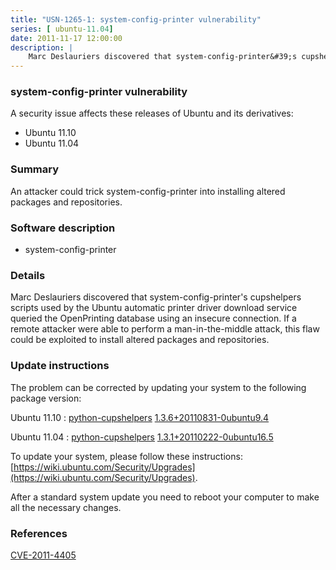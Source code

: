 ```yaml
---
title: "USN-1265-1: system-config-printer vulnerability"
series: [ ubuntu-11.04]
date: 2011-11-17 12:00:00
description: |
    Marc Deslauriers discovered that system-config-printer&#39;s cupshelpers scripts used by the Ubuntu automatic printer driver download service queried the OpenPrinting database using an insecure connection. If a remote attacker were able to perform a man-in-the-middle attack, this flaw could be exploited to install altered packages and repositories. 
--- 
```

 
 


### system-config-printer vulnerability

A security issue affects these releases of Ubuntu and its derivatives:

* Ubuntu 11.10
* Ubuntu 11.04

### Summary

An attacker could trick system-config-printer into installing altered packages and repositories.

### Software description

* system-config-printer 

### Details

Marc Deslauriers discovered that system-config-printer&#39;s cupshelpers scripts used by the Ubuntu automatic printer driver download service queried the OpenPrinting database using an insecure connection. If a remote attacker were able to perform a man-in-the-middle attack, this flaw could be exploited to install altered packages and repositories. 

### Update instructions

The problem can be corrected by updating your system to the following package version:

Ubuntu 11.10
 : [python-cupshelpers](https://launchpad.net/ubuntu/+source/system-config-printer) <span> [1.3.6+20110831-0ubuntu9.4](https://launchpad.net/ubuntu/+source/system-config-printer/1.3.6+20110831-0ubuntu9.4) </span> 

Ubuntu 11.04
 : [python-cupshelpers](https://launchpad.net/ubuntu/+source/system-config-printer) <span> [1.3.1+20110222-0ubuntu16.5](https://launchpad.net/ubuntu/+source/system-config-printer/1.3.1+20110222-0ubuntu16.5) </span> 

To update your system, please follow these instructions: [https://wiki.ubuntu.com/Security/Upgrades](https://wiki.ubuntu.com/Security/Upgrades).

After a standard system update you need to reboot your computer to make all the necessary changes. 

### References

 
 [CVE-2011-4405](http://people.ubuntu.com/~ubuntu-security/cve/CVE-2011-4405)
 

